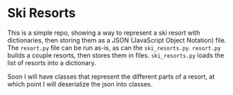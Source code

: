 # Ski Resorts

This is a simple repo, showing a way to represent a ski resort with dictionaries, then storing them as a JSON (JavaScript Object Notation) file.
The `resort.py` file can be run as-is, as can the `ski_resorts.py`. `resort.py` builds a couple resorts, then stores them in files. `ski_resorts.py`
loads the list of resorts into a dictionary.

Soon I will have classes that represent the different parts of a resort, at which point I will deserialize the json into classes.
